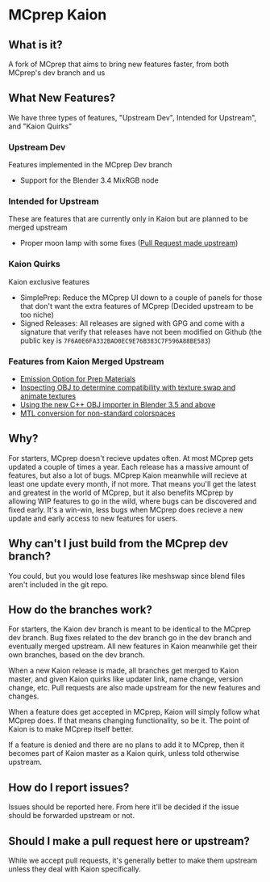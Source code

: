# MCprep Kaion

## What is it?
A fork of MCprep that aims to bring new features faster, from both MCprep's dev branch and us

## What New Features?
We have three types of features, "Upstream Dev", Intended for Upstream", and "Kaion Quirks"

### Upstream Dev
Features implemented in the MCprep Dev branch

* Support for the Blender 3.4 MixRGB node

### Intended for Upstream
These are features that are currently only in Kaion but are planned to be merged upstream

* Proper moon lamp with some fixes ([Pull Request made upstream](https://github.com/TheDuckCow/MCprep/pull/370))

### Kaion Quirks
Kaion exclusive features

* SimplePrep: Reduce the MCprep UI down to a couple of panels for those that don't want the extra features of MCprep (Decided upstream to be too niche)
* Signed Releases: All releases are signed with GPG and come with a signature that verify that releases have not been modified on Github (the public key is `7F6A0E6FA332BAD0EC9E76B383C7F596A88BE583`)

### Features from Kaion Merged Upstream
* [Emission Option for Prep Materials](https://github.com/TheDuckCow/MCprep/pull/369)
* [Inspecting OBJ to determine compatibility with texture swap and animate textures](https://github.com/TheDuckCow/MCprep/pull/372)
* [Using the new C++ OBJ importer in Blender 3.5 and above](https://github.com/TheDuckCow/MCprep/pull/382)
* [MTL conversion for non-standard colorspaces](https://github.com/TheDuckCow/MCprep/pull/383)

## Why?
For starters, MCprep doesn't recieve updates often. At most MCprep gets updated a couple of times a year. Each release has a massive amount of features, but also a lot of bugs. MCprep Kaion meanwhile will recieve at least one update every month, if not more. That means you'll get the latest and greatest in the world of MCprep, but it also benefits MCprep by allowing WIP features to go in the wild, where bugs can be discovered and fixed early. It's a win-win, less bugs when MCprep does recieve a new update and early access to new features for users.

## Why can't I just build from the MCprep dev branch?
You could, but you would lose features like meshswap since blend files aren't included in the git repo.

## How do the branches work?
For starters, the Kaion dev branch is meant to be identical to the MCprep dev branch. Bug fixes related to the dev branch go in the dev branch and eventually merged upstream. All new features in Kaion meanwhile get their own branches, based on the dev branch.

When a new Kaion release is made, all branches get merged to Kaion master, and given Kaion quirks like updater link, name change, version change, etc. Pull requests are also made upstream for the new features and changes.

When a feature does get accepted in MCprep, Kaion will simply follow what MCprep does. If that means changing functionality, so be it. The point of Kaion is to make MCprep itself better.

If a feature is denied and there are no plans to add it to MCprep, then it becomes part of Kaion master as a Kaion quirk, unless told otherwise upstream.

## How do I report issues?
Issues should be reported here. From here it'll be decided if the issue should be forwarded upstream or not.

## Should I make a pull request here or upstream?
While we accept pull requests, it's generally better to make them upstream unless they deal with Kaion specifically.
